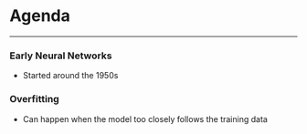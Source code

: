 # Agenda
---
### Early Neural Networks
- Started around the 1950s


### Overfitting
- Can happen when the model too closely follows the training data
 
